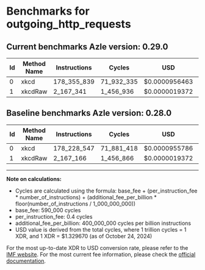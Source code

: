 # Benchmarks for outgoing_http_requests

## Current benchmarks Azle version: 0.29.0

| Id  | Method Name | Instructions | Cycles     | USD           | USD/Million Calls | Change                            |
| --- | ----------- | ------------ | ---------- | ------------- | ----------------- | --------------------------------- |
| 0   | xkcd        | 178_355_839  | 71_932_335 | $0.0000956463 | $95.64            | <font color="red">+127_292</font> |
| 1   | xkcdRaw     | 2_167_341    | 1_456_936  | $0.0000019372 | $1.93             | <font color="red">+175</font>     |

## Baseline benchmarks Azle version: 0.28.0

| Id  | Method Name | Instructions | Cycles     | USD           | USD/Million Calls |
| --- | ----------- | ------------ | ---------- | ------------- | ----------------- |
| 0   | xkcd        | 178_228_547  | 71_881_418 | $0.0000955786 | $95.57            |
| 1   | xkcdRaw     | 2_167_166    | 1_456_866  | $0.0000019372 | $1.93             |

---

**Note on calculations:**

- Cycles are calculated using the formula: base_fee + (per_instruction_fee \* number_of_instructions) + (additional_fee_per_billion \* floor(number_of_instructions / 1_000_000_000))
- base_fee: 590_000 cycles
- per_instruction_fee: 0.4 cycles
- additional_fee_per_billion: 400_000_000 cycles per billion instructions
- USD value is derived from the total cycles, where 1 trillion cycles = 1 XDR, and 1 XDR = $1.329670 (as of October 24, 2024)

For the most up-to-date XDR to USD conversion rate, please refer to the [IMF website](https://www.imf.org/external/np/fin/data/rms_sdrv.aspx).
For the most current fee information, please check the [official documentation](https://internetcomputer.org/docs/current/developer-docs/gas-cost#execution).
